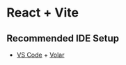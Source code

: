# React + Vite

## Recommended IDE Setup

- [VS Code](https://code.visualstudio.com/) + [Volar](https://marketplace.visualstudio.com/items?itemName=Vue.volar)
